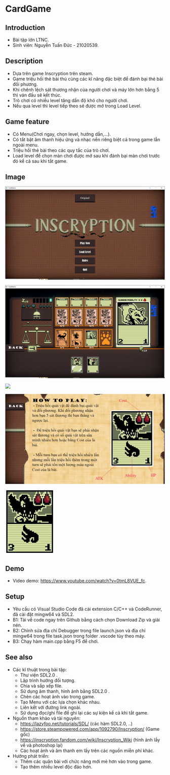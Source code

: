 # CardGame
## Introduction
  - Bài tập lớn LTNC.
  - Sinh viên: Nguyễn Tuấn Đức - 21020539.

## Description
  - Dựa trên game Inscryption trên steam.
  - Game triệu hồi thẻ bài thú cùng các kĩ năng đặc biệt để đánh bại thẻ bài đối phương.
  - Khi chênh lệch sát thương nhận của người chơi và máy lớn hơn bằng 5 thì ván đấu sẽ kết thúc.
  - Trò chơi có nhiều level tăng dần độ khó cho người chơi.
  - Nếu qua level thì level tiếp theo sẽ được mở trong Load Level.

## Game feature
  - Có Menu(Chơi ngay, chọn level, hướng dẫn,...).
  - Có tắt bật âm thanh hiệu ứng và nhạc nền riêng biệt cả trong game lẫn ngoài menu.
  - Triệu hồi thẻ bài theo các quy tắc của trò chơi.
  - Load level để chọn màn chơi được mở sau khi đánh bại màn chơi trước đó kể cả sau khi tắt game.

## Image
![](res/gfx/ReadmeImage/IGmenu.png)

![](res/gfx/ReadmeImage/IGplay.png)

![](res/gfx/ReameImage/IGlevelSelect.png)

![](res/gfx/IGinstruction.jpg)

![](res/gfx/Hawk.jpg)

## Demo
  - Video demo: https://www.youtube.com/watch?v=0tmL8VUE_fc.

## Setup
  - Yêu cầu có Visual Studio Code đã cài extension C/C++ và CodeRunner, đã cài đặt mingw64 và SDL2.
  - B1: Tải về code ngay trên Github bằng cách chọn Download Zip và giải nén.
  - B2: Chỉnh sửa địa chỉ Debugger trong file launch.json và địa chỉ mingw64 trong file task.json trong folder .vscode tùy theo máy.
  - B3: Chạy hàm main.cpp bằng F5 để chơi.

## See also
+ Các kĩ thuật trong bài tập:
  - Thư viện SDL2.0 .
  - Lập trình hướng đối tượng.
  - Chia và sắp xếp file.
  - Sử dụng âm thanh, hình ảnh bằng SDL2.0 .
  - Chèn các hoạt ảnh vào trong game.
  - Tạo Menu với các lựa chọn khác nhau.
  - Liên kết với đường link ngoài.
  - Sử dụng đọc/ghi file để ghi lại các sự kiện kể cả khi tắt game.
+ Nguồn tham khảo và tài nguyên:
  - https://lazyfoo.net/tutorials/SDL/ (các hàm SDL2.0, ..)
  - https://store.steampowered.com/app/1092790/Inscryption/ (Game gốc)
  - https://inscryption.fandom.com/wiki/Inscryption_Wiki (hình ảnh lầy về và photoshop lại)
  - Các hoạt ảnh và âm thanh em lấy trên các nguồn miễn phí khác.
+ Hướng phát triển:
  - Thêm các quân bài với chức năng mới mẻ hơn vào trong game.
  - Tạo thêm nhiều level độc đáo hơn.
  


